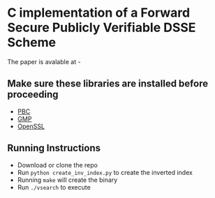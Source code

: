 # C implementation of a Forward Secure Publicly Verifiable DSSE Scheme
The paper is avalable at - 

## Make sure these libraries are installed before proceeding
* [PBC](https://crypto.stanford.edu/pbc/)
* [GMP](https://gmplib.org/)
* [OpenSSL](https://www.openssl.org/)

## Running Instructions
* Download or clone the repo
* Run `python create_inv_index.py` to create the inverted index
* Running `make` will create the binary
* Run `./vsearch` to execute 
